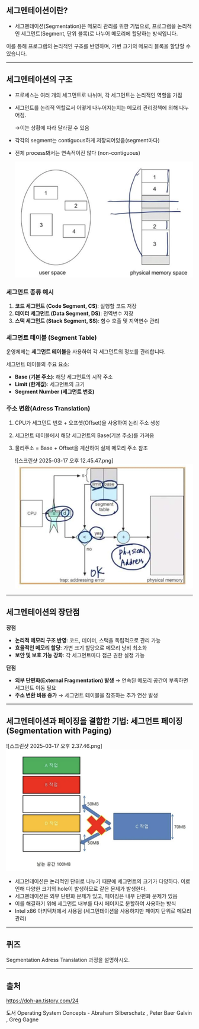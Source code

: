 ## 세그멘테이션이란?

- 세그멘테이션(Segmentation)은 메모리 관리를 위한 기법으로, 프로그램을 논리적인 세그먼트(Segment, 단위 블록)로 나누어 메모리에 할당하는 방식입니다.

이를 통해 프로그램의 논리적인 구조를 반영하며, 가변 크기의 메모리 블록을 할당할 수 있습니다.

---

## 세그멘테이션의 구조

- 프로세스는 여러 개의 세그먼트로 나뉘며, 각 세그먼트는 논리적인 역할을 가짐
- 세그먼트를 논리적 역할로서 어떻게 나누어지는지는 메모리 관리정책에 의해 나누어짐.
    
    →이는 상황에 따라 달라질 수 있음
    
- 각각의 segment는 contiguous하게 저장되어있음(segment마다)
- 전체 process봐서는 연속적이진 않다 (non-contiguous)
    
    ![스크린샷 2025-03-17 오후 2.34.30.png](./img/10_segmentation/1.png)
    

### **세그먼트 종류 예시**

1. **코드 세그먼트 (Code Segment, CS)**: 실행할 코드 저장
2. **데이터 세그먼트 (Data Segment, DS)**: 전역변수 저장
3. **스택 세그먼트 (Stack Segment, SS)**: 함수 호출 및 지역변수 관리

### **세그먼트 테이블 (Segment Table)**

운영체제는 **세그먼트 테이블**을 사용하여 각 세그먼트의 정보를 관리합니다.

세그먼트 테이블의 주요 요소:

- **Base (기본 주소)**: 해당 세그먼트의 시작 주소
- **Limit (한계값)**: 세그먼트의 크기
- **Segment Number (세그먼트 번호)**

### 주소 변환(Adress Translation)

1. CPU가 세그먼트 번호 + 오프셋(Offset)을 사용하여 논리 주소 생성
2. 세그먼트 테이블에서 해당 세그먼트의 Base(기본 주소)를 가져옴
3. 물리주소 = Base + Offset을 계산하여 실제 메모리 주소 참조
    
    ![스크린샷 2025-03-17 오후 12.45.47.png]![스크린샷 2025-03-17 오후 2.34.30.png](./img/10_segmentation/2.png)
    

---

## 세그멘테이션의 장단점

**장점**

- **논리적 메모리 구조 반영**: 코드, 데이터, 스택을 독립적으로 관리 가능
- **효율적인 메모리 할당**: 가변 크기 할당으로 메모리 낭비 최소화
- **보안 및 보호 기능 강화**: 각 세그먼트마다 접근 권한 설정 가능

**단점**

- **외부 단편화(External Fragmentation) 발생** → 연속된 메모리 공간이 부족하면 세그먼트 이동 필요
- **주소 변환 비용 증가** → 세그먼트 테이블을 참조하는 추가 연산 발생

---

## 세그멘테이션과 페이징을 결합한 기법: **세그먼트 페이징(Segmentation with Paging)**

![스크린샷 2025-03-17 오후 2.37.46.png]![스크린샷 2025-03-17 오후 2.34.30.png](./img/10_segmentation/3.png)

- 세그먼테이션은 논리적인 단위로 나누기 때문에 세그먼트의 크기가 다양하다. 이로 인해 다양한 크기의 hole이 발생하므로 같은 문제가 발생한다.
- 세그멘테이션은 외부 단편화 문제가 있고, 페이징은 내부 단편화 문제가 있음
- 이를 해결하기 위해 세그먼트 내부를 다시 페이지로 분할하여 사용하는 방식
- Intel x86 아키텍처에서 사용됨 (세그먼테이션을 사용하지만 페이지 단위로 메모리 관리)

---
## 퀴즈
Segmentation Adress Translation 과정을 설명하시오.


---

## 출처

https://doh-an.tistory.com/24

도서 Operating System Concepts - Abraham Silberschatz , Peter Baer Galvin , Greg Gagne